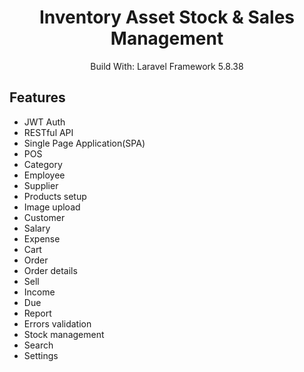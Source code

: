 <div align="center">
    <h1><b>Inventory Asset Stock & Sales Management</b></h1>
    Build With: Laravel Framework 5.8.38
</div>

## Features

- JWT Auth
- RESTful API
- Single Page Application(SPA)
- POS
- Category
- Employee
- Supplier
- Products setup
- Image upload
- Customer
- Salary
- Expense
- Cart
- Order
- Order details
- Sell
- Income
- Due
- Report
- Errors validation
- Stock management
- Search
- Settings
